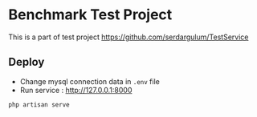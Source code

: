 # Benchmark Test Project

This is a part of test project https://github.com/serdargulum/TestService


## Deploy
- Change mysql connection data in `.env` file
- Run service : http://127.0.0.1:8000

```bash
php artisan serve
```